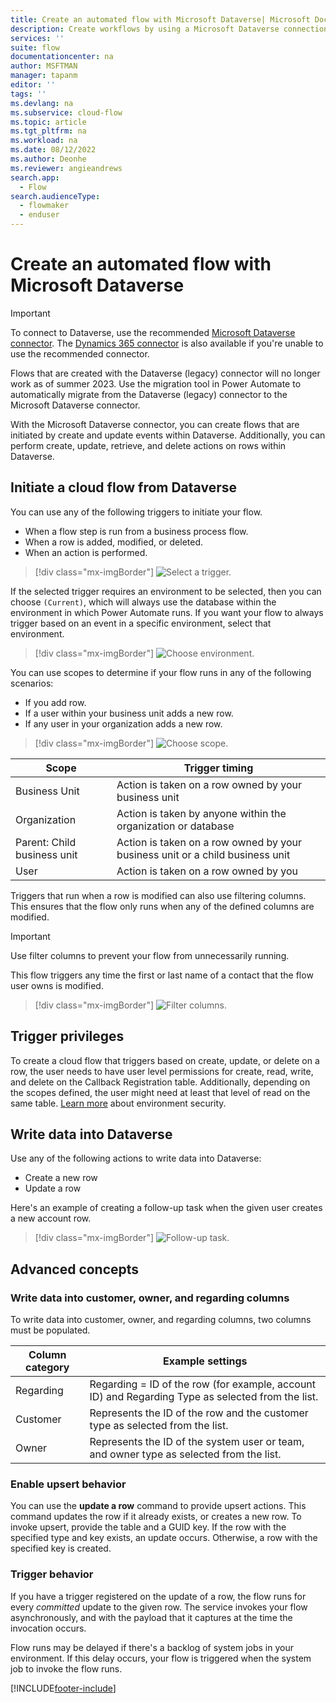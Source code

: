 ```yaml
---
title: Create an automated flow with Microsoft Dataverse| Microsoft Docs
description: Create workflows by using a Microsoft Dataverse connection and Power Automate
services: ''
suite: flow
documentationcenter: na
author: MSFTMAN
manager: tapanm
editor: ''
tags: ''
ms.devlang: na
ms.subservice: cloud-flow
ms.topic: article
ms.tgt_pltfrm: na
ms.workload: na
ms.date: 08/12/2022
ms.author: Deonhe
ms.reviewer: angieandrews
search.app: 
  - Flow
search.audienceType: 
  - flowmaker
  - enduser
---
```


# Create an automated flow with Microsoft Dataverse

>[!IMPORTANT]
>To connect to Dataverse, use the recommended [Microsoft Dataverse connector](./dataverse/overview.md). The [Dynamics 365 connector](/connectors/dynamicscrmonline/) is also available if you're unable to use the recommended connector.
>
>Flows that are created with the Dataverse (legacy) connector will no longer work as of summer 2023. Use the migration tool in Power Automate to automatically migrate from the Dataverse (legacy) connector to the Microsoft Dataverse connector. 



With the Microsoft Dataverse connector, you can create flows that are initiated by create and update events within Dataverse. Additionally, you can perform create, update, retrieve, and delete actions on rows within Dataverse.

## Initiate a cloud flow from Dataverse

You can use any of the following triggers to initiate your flow.

- When a flow step is run from a business process flow.
- When a row is added, modified, or deleted.
- When an action is performed.

> [!div class="mx-imgBorder"]
> ![Select a trigger.](./media/cds-connector/triggers.png)

If the selected trigger requires an environment to be selected, then you can choose `(Current)`, which will always use the database within the environment in which Power Automate runs. If you want your flow to always trigger based on an event in a specific environment, select that environment.

> [!div class="mx-imgBorder"]
> ![Choose environment.](./media/cds-connector/Environments.png)

You can use scopes to determine if your flow runs in any of the following scenarios:

- If you add row.
- If a user within your business unit adds a new row.
- If any user in your organization adds a new row.

> [!div class="mx-imgBorder"]
> ![Choose scope.](./media/cds-connector/Scopes.png)

|Scope|Trigger timing|
| --- | --- |
|Business Unit|Action is taken on a row owned by your business unit|
|Organization|Action is taken by anyone within the organization or database|
|Parent: Child business unit|Action is taken on a row owned by your business unit or a child business unit|
|User|Action is taken on a row owned by you|

Triggers that run when a row is modified can also use filtering columns. This ensures that the flow only runs when any of the defined columns are modified.

> [!IMPORTANT]
> Use filter columns to prevent your flow from unnecessarily running.

This flow triggers any time the first or last name of a contact that the flow user owns is modified.

> [!div class="mx-imgBorder"]
> ![Filter columns.](./media/cds-connector/FilterAttributes.png)

## Trigger privileges

To create a cloud flow that triggers based on create, update, or delete on a row, the user needs to have user level permissions for create, read, write, and delete on the Callback Registration table. Additionally, depending on the scopes defined, the user might need at least that level of read on the same table.  [Learn more](/power-platform/admin/database-security) about environment security.

## Write data into Dataverse

Use any of the following actions to write data into Dataverse:

- Create a new row
- Update a row

Here's an example of creating a follow-up task when the given user creates a new account row.  

> [!div class="mx-imgBorder"]
> ![Follow-up task.](./media/cds-connector/Regarding.png)

## Advanced concepts

### Write data into customer, owner, and regarding columns

To write data into customer, owner, and regarding columns, two columns must be populated.

| Column category | Example settings |
| --- | --- |
| Regarding | Regarding = ID of the row (for example, account ID) and Regarding Type as selected from the list. |
| Customer | Represents the ID of the row and the customer type as selected from the list. |
| Owner | Represents the ID of the system user or team, and owner type as selected from the list. |

### Enable upsert behavior

You can use the **update a row** command to provide upsert actions. This command updates the row if it already exists, or creates a new row. To invoke upsert, provide the table and a GUID key. If the row with the specified type and key exists, an update occurs. Otherwise, a row with the specified key is created.

### Trigger behavior

If you have a trigger registered on the update of a row, the flow runs for every *committed* update to the given row. The service invokes your flow asynchronously, and with the payload that it captures at the time the invocation occurs.

Flow runs may be delayed if there's a backlog of system jobs in your environment.  If this delay occurs, your flow is triggered when the system job to invoke the flow runs.

[!INCLUDE[footer-include](includes/footer-banner.md)]